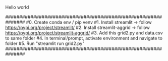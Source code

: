 Hello world


###############################################################
#0. Create conda env / pip venv
#1. Install streamlit -> follow https://pypi.org/project/streamlit/
#2. Install streamlit-aggrid -> follow https://pypi.org/project/streamlit-aggrid/
#3. Add this grid2.py and data.csv to same folder
#4. In terminal/prompt, activate environment and navigate to folder
#5. Run "streamlit run grid2.py"
###############################################################